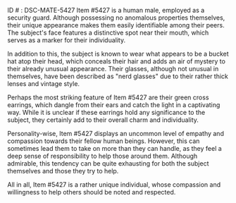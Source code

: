 ID # : DSC-MATE-5427
Item #5427 is a human male, employed as a security guard. Although possessing no anomalous properties themselves, their unique appearance makes them easily identifiable among their peers. The subject's face features a distinctive spot near their mouth, which serves as a marker for their individuality.

In addition to this, the subject is known to wear what appears to be a bucket hat atop their head, which conceals their hair and adds an air of mystery to their already unusual appearance. Their glasses, although not unusual in themselves, have been described as "nerd glasses" due to their rather thick lenses and vintage style.

Perhaps the most striking feature of Item #5427 are their green cross earrings, which dangle from their ears and catch the light in a captivating way. While it is unclear if these earrings hold any significance to the subject, they certainly add to their overall charm and individuality.

Personality-wise, Item #5427 displays an uncommon level of empathy and compassion towards their fellow human beings. However, this can sometimes lead them to take on more than they can handle, as they feel a deep sense of responsibility to help those around them. Although admirable, this tendency can be quite exhausting for both the subject themselves and those they try to help.

All in all, Item #5427 is a rather unique individual, whose compassion and willingness to help others should be noted and respected.